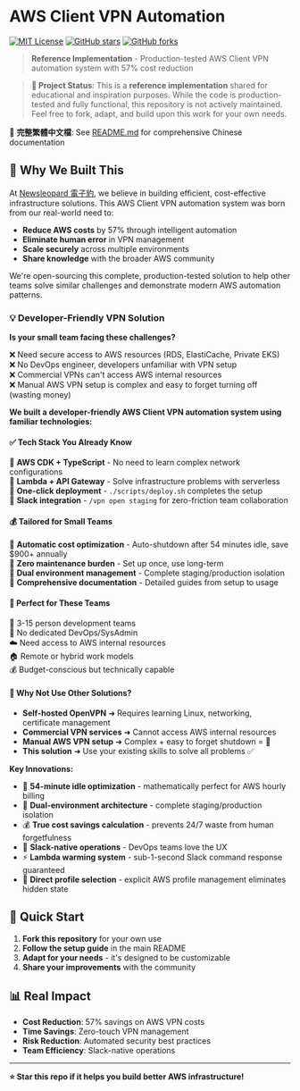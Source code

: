 # AWS Client VPN Automation

[![MIT License](https://img.shields.io/badge/License-MIT-green.svg)](https://choosealicense.com/licenses/mit/)
[![GitHub stars](https://img.shields.io/github/stars/ctyeh/aws-client-vpn-automation.svg)](https://github.com/ctyeh/aws-client-vpn-automation/stargazers)
[![GitHub forks](https://img.shields.io/github/forks/ctyeh/aws-client-vpn-automation.svg)](https://github.com/ctyeh/aws-client-vpn-automation/network)

> **Reference Implementation** - Production-tested AWS Client VPN automation system with 57% cost reduction

> **🎯 Project Status**: This is a **reference implementation** shared for educational and inspiration purposes. While the code is production-tested and fully functional, this repository is not actively maintained. Feel free to fork, adapt, and build upon this work for your own needs.

📖 **完整繁體中文檔**: See [README.md](../README.md) for comprehensive Chinese documentation

## 🌟 Why We Built This

At [Newsleopard 電子豹](https://newsleopard.com), we believe in building efficient, cost-effective infrastructure solutions. This AWS Client VPN automation system was born from our real-world need to:

- **Reduce AWS costs** by 57% through intelligent automation
- **Eliminate human error** in VPN management
- **Scale securely** across multiple environments
- **Share knowledge** with the broader AWS community

We're open-sourcing this complete, production-tested solution to help other teams solve similar challenges and demonstrate modern AWS automation patterns.

### 💡 Developer-Friendly VPN Solution

**Is your small team facing these challenges?**

❌ Need secure access to AWS resources (RDS, ElastiCache, Private EKS)  
❌ No DevOps engineer, developers unfamiliar with VPN setup  
❌ Commercial VPNs can't access AWS internal resources  
❌ Manual AWS VPN setup is complex and easy to forget turning off (wasting money)  

**We built a developer-friendly AWS Client VPN automation system using familiar technologies:**

#### ✅ Tech Stack You Already Know

🔹 **AWS CDK + TypeScript** - No need to learn complex network configurations  
🔹 **Lambda + API Gateway** - Solve infrastructure problems with serverless  
🔹 **One-click deployment** - `./scripts/deploy.sh` completes the setup  
🔹 **Slack integration** - `/vpn open staging` for zero-friction team collaboration  

#### 💰 Tailored for Small Teams

🔹 **Automatic cost optimization** - Auto-shutdown after 54 minutes idle, save $900+ annually  
🔹 **Zero maintenance burden** - Set up once, use long-term  
🔹 **Dual environment management** - Complete staging/production isolation  
🔹 **Comprehensive documentation** - Detailed guides from setup to usage  

#### 🎯 Perfect for These Teams

👥 3-15 person development teams  
🏢 No dedicated DevOps/SysAdmin  
☁️ Need access to AWS internal resources  
🏠 Remote or hybrid work models  
💰 Budget-conscious but technically capable  

#### 🤔 Why Not Use Other Solutions?

- **Self-hosted OpenVPN** ➜ Requires learning Linux, networking, certificate management
- **Commercial VPN services** ➜ Cannot access AWS internal resources
- **Manual AWS VPN setup** ➜ Complex + easy to forget shutdown = 💸
- **This solution** ➜ Use your existing skills to solve all problems ✅

**Key Innovations:**

- 🎯 **54-minute idle optimization** - mathematically perfect for AWS hourly billing
- 🔄 **Dual-environment architecture** - complete staging/production isolation  
- 💰 **True cost savings calculation** - prevents 24/7 waste from human forgetfulness
- 🤖 **Slack-native operations** - DevOps teams love the UX
- ⚡ **Lambda warming system** - sub-1-second Slack command response guaranteed
- 🔐 **Direct profile selection** - explicit AWS profile management eliminates hidden state

## 🚀 Quick Start

1. **Fork this repository** for your own use
2. **Follow the setup guide** in the main README
3. **Adapt for your needs** - it's designed to be customizable
4. **Share your improvements** with the community

## 📊 Real Impact

- **Cost Reduction**: 57% savings on AWS VPN costs
- **Time Savings**: Zero-touch VPN management
- **Risk Reduction**: Automated security best practices
- **Team Efficiency**: Slack-native operations

---

**⭐ Star this repo if it helps you build better AWS infrastructure!**
